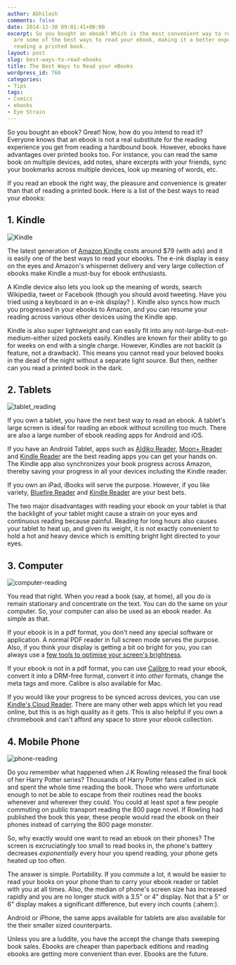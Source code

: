 ```yaml
---
author: Abhilash
comments: false
date: 2014-12-30 09:01:41+00:00
excerpt: So you bought an ebook? Which is the most convenient way to read it? Here
  are some of the best ways to read your ebook, making it a better experience than
  reading a printed book.
layout: post
slug: best-ways-to-read-ebooks
title: The Best Ways to Read your eBooks
wordpress_id: 760
categories:
- Tips
tags:
- Comics
- ebooks
- Eye Strain
---
```


So you bought an ebook? Great! Now, how do you intend to read it? Everyone knows that an ebook is not a real substitute for the reading experience you get from reading a hardbound book. However, ebooks have advantages over printed books too. For instance, you can read the same book on multiple devices, add notes, share excerpts with your friends, sync your bookmarks across multiple devices, look up meaning of words, etc.

If you read an ebook the right way, the pleasure and convenience is greater than that of reading a printed book. Here is a list of the best ways to read your ebooks:


## 1. Kindle


![Kindle](http://img.techcovered.org/tc/Kindle.jpg)

The latest generation of [Amazon Kindle](https://kindle.amazon.com/) costs around $79 (with ads) and it is easily one of the best ways to read your ebooks. The e-ink display is easy on the eyes and Amazon's whispernet delivery and very large collection of ebooks make Kindle a must-buy for ebook enthusiasts.

A Kindle device also lets you look up the meaning of words, search Wikipedia, tweet or Facebook (though you should avoid tweeting. Have you tried using a keyboard in an e-ink display? ). Kindle also syncs how much you progressed in your ebooks to Amazon, and you can resume your reading across various other devices using the Kindle app.

Kindle is also super lightweight and can easily fit into any not-large-but-not-medium-either sized pockets easily. Kindles are known for their ability to go for weeks on end with a single charge. However, Kindles are not backlit (a feature, not a drawback). This means you cannot read your beloved books in the dead of the night without a separate light source. But then, neither can you read a printed book in the dark.


## 2. Tablets


![tablet_reading](http://img.techcovered.org/tc/tablet_reading.jpg)

If you own a tablet, you have the next best way to read an ebook. A tablet's large screen is ideal for reading an ebook without scrolling too much. There are also a large number of ebook reading apps for Android and iOS.

If you have an Android Tablet, apps such as [Aldiko Reader](https://play.google.com/store/apps/details?id=com.aldiko.android), [Moon+ Reader](https://play.google.com/store/apps/details?id=com.flyersoft.moonreader) and [Kindle Reader](https://play.google.com/store/apps/details?id=com.amazon.kindle) are the best reading apps you can get your hands on. The Kindle app also synchronizes your book progress across Amazon, thereby saving your progress in all your devices including the Kindle reader.

If you own an iPad, iBooks will serve the purpose. However, if you like variety, [Bluefire Reader](https://itunes.apple.com/IN/app/id394275498?mt=8) and [Kindle Reader](https://itunes.apple.com/us/app/kindle-read-books-ebooks-magazines/id302584613?mt=8) are your best bets.

The two major disadvantages with reading your ebook on your tablet is that the backlight of your tablet might cause a strain on your eyes and continuous reading because painful. Reading for long hours also causes your tablet to heat up, and given its weight, it is not exactly convenient to hold a hot and heavy device which is emitting bright light directed to your eyes.


## 3. Computer


![computer-reading](http://img.techcovered.org/tc/computer-reading.jpg)

You read that right. When you read a book (say, at home), all you do is remain stationary and concentrate on the text. You can do the same on your computer. So, your computer can also be used as an ebook reader. As simple as that.

If your ebook is in a pdf format, you don't need any special software or application. A normal PDF reader in full screen mode serves the purpose. Also, if you think your display is getting a bit oo bright for you, you can always use a [few tools to optimise your screen's brightness](http://www.techcovered.org/63/using-computer-without-hurting-eyes).

If your ebook is not in a pdf format, you can use [Calibre ](http://calibre-ebook.com/)to read your ebook, convert it into a DRM-free format, convert it into _other_ formats, change the meta tags and more. Calibre is also available for Mac.

If you would like your progress to be synced across devices, you can use [Kindle's Cloud Reader](https://read.amazon.com). There are many other web apps which let you read online, but this is as high quality as it gets. This is also helpful if you own a chromebook and can't afford any space to store your ebook collection.


## 4. Mobile Phone


![phone-reading](http://img.techcovered.org/tc/phone-reading.jpg)

Do you remember what happened when J.K Rowling released the final book of her Harry Potter series? Thousands of Harry Potter fans called in sick and spent the whole time reading the book. Those who were unfortunate enough to not be able to escape from their routines read the books whenever and wherever they could. You could at least spot a few people commuting on public transport reading the 800 page novel. If Rowling had published the book this year, these people would read the ebook on their phones instead of carrying the 800 page monster.

So, why exactly would one want to read an ebook on their phones? The screen is excruciatingly too small to read books in, the phone's battery decreases _exponentially_ every hour you spend reading, your phone gets heated up too often.

The answer is simple. Portability. If you commute a lot, it would be easier to read your books on your phone than to carry your ebook reader or tablet with you at all times. Also, the median of phone's screen size has increased rapidly and you are no longer stuck with a 3.5" or 4" display. Not that a 5" or 6" display makes a significant difference, but every inch counts (:ahem:).

Android or iPhone, the same apps available for tablets are also available for the their smaller sized counterparts.

Unless you are a luddite, you have the accept the change thats sweeping book sales. Ebooks are cheaper than paperback editions and reading ebooks are getting more convenient than ever. Ebooks are the future.
